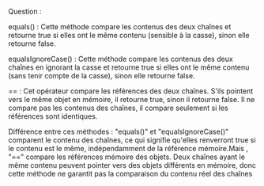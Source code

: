 Question :

equals() : Cette méthode compare les contenus des deux chaînes et retourne true si elles ont le même contenu (sensible à la casse), sinon elle retourne false.

equalsIgnoreCase() : Cette méthode compare les contenus des deux chaînes en ignorant la casse et retourne true si elles ont le même contenu (sans tenir compte de la casse), sinon elle retourne false.

== : Cet opérateur compare les références des deux chaînes. S'ils pointent vers le même objet en mémoire, il retourne true, sinon il retourne false. Il ne compare pas les contenus des chaînes, il compare seulement si les références sont identiques.

Différence entre ces méthodes : "equals()" et "equalsIgnoreCase()" comparent le contenu des chaînes, ce qui signifie qu'elles renverront true si le contenu est le même, indépendamment de la référence mémoire.Mais , "==" compare les références mémoire des objets. Deux chaînes ayant le même contenu peuvent pointer vers des objets différents en mémoire, donc cette méthode ne garantit pas la comparaison du contenu réel des chaînes
